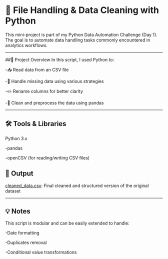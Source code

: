 # 📂 File Handling & Data Cleaning with Python
This mini-project is part of my Python Data Automation Challenge (Day 1). 
The goal is to automate data handling tasks commonly encountered in analytics workflows.

---

##📌 Project Overview
In this script, I used Python to:

-📥 Read data from an CSV file

-🧹 Handle missing data using various strategies

-✏️ Rename columns for better clarity

-🧼 Clean and preprocess the data using pandas

---

## 🛠️ Tools & Libraries
Python 3.x

-pandas

-openCSV (for reading/writing CSV files)

## 📂 Output
[cleaned_data.csv](cleaned_services.csv): Final cleaned and structured version of the original dataset

---
## 💡 Notes
This script is modular and can be easily extended to handle:

-Date formatting

-Duplicates removal

-Conditional value transformations





